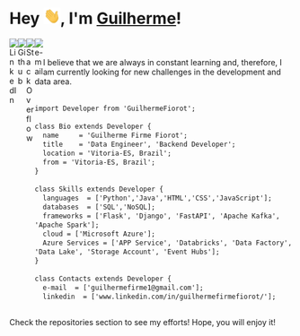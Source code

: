 # Hey <img src="https://raw.githubusercontent.com/parth-27/parth-27/master/Hi.gif" width="30px">, I'm [Guilherme](https://www.linkedin.com/in/guilhermefirmefiorot)!

<a href="https://www.linkedin.com/in/guilhermefirmefiorot">
  <img align="left" alt="LinkedIn" width="15px" src="https://cdn.jsdelivr.net/npm/simple-icons@v3/icons/linkedin.svg" />
</a>

<a href="https://github.com/guilhermefiorot">
  <img align="left" alt="Github" width="15px" src="https://cdn.jsdelivr.net/npm/simple-icons@v3/icons/github.svg" />
</a>

<a href="https://pt.stackoverflow.com/users/208502/guilherme-firme">
  <img align="left" alt="Stack Overflow" width="15px" src="https://cdn.jsdelivr.net/npm/simple-icons@3.2.0/icons/stackoverflow.svg" />
</a>

<a href="mailto:guilhermefirme3@gmail.com">
  <img align="left" alt="e-mail" width="15px" src="https://cdn.jsdelivr.net/npm/simple-icons@3.2.0/icons/mail-dot-ru.svg" />
</a>
</br></br>
I believe that we are always in constant learning and, therefore, I am currently looking for new challenges in the development and data area.
</br></br>

```Js
import Developer from 'GuilhermeFiorot';

class Bio extends Developer {
  name     = 'Guilherme Firme Fiorot';
  title    = 'Data Engineer', 'Backend Developer';
  location = 'Vitoria-ES, Brazil';
  from = 'Vitoria-ES, Brazil';
}

class Skills extends Developer {
  languages  = ['Python','Java','HTML','CSS','JavaScript'];
  databases  = ['SQL','NoSQL];
  frameworks = ['Flask', 'Django', 'FastAPI', 'Apache Kafka', 'Apache Spark'];
  cloud = ['Microsoft Azure'];
  Azure Services = ['APP Service', 'Databricks', 'Data Factory', 'Data Lake', 'Storage Account', 'Event Hubs'];
}

class Contacts extends Developer {
  e-mail  = ['guilhermefirme1@gmail.com'];
  linkedin  = ['www.linkedin.com/in/guilhermefirmefiorot/'];
  
```


Check the repositories section to see my efforts! Hope, you will enjoy it!
